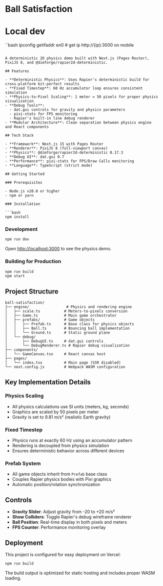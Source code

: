 # Ball Satisfaction

# Local dev
``bash
ipconfig getifaddr en0  # get ip
http://{ip}:3000 on mobile
```

A deterministic 2D physics demo built with Next.js (Pages Router), PixiJS 8, and @dimforge/rapier2d-deterministic.

## Features

- **Deterministic Physics**: Uses Rapier's deterministic build for cross-platform bit-perfect results
- **Fixed Timestep**: 60 Hz accumulator loop ensures consistent simulation
- **Physics-to-Pixel Scaling**: 1 meter = 50 pixels for proper physics visualization
- **Debug Tools**:
  - dat.gui controls for gravity and physics parameters
  - pixi-stats for FPS monitoring
  - Rapier's built-in line debug renderer
- **Modular Architecture**: Clean separation between physics engine and React components

## Tech Stack

- **Framework**: Next.js 15 with Pages Router
- **Renderer**: PixiJS 8 (full-viewport canvas)
- **Physics**: @dimforge/rapier2d-deterministic 0.17.3
- **Debug UI**: dat.gui 0.7
- **Performance**: pixi-stats for FPS/Draw Calls monitoring
- **Language**: TypeScript (strict mode)

## Getting Started

### Prerequisites

- Node.js v20.0 or higher
- npm or yarn

### Installation

```bash
npm install
```

### Development

```bash
npm run dev
```

Open [http://localhost:3000](http://localhost:3000) to see the physics demo.

### Building for Production

```bash
npm run build
npm start
```

## Project Structure

```
ball-satisfaction/
├── engine/                 # Physics and rendering engine
│   ├── scale.ts           # Meters-to-pixels conversion
│   ├── Game.ts            # Main game orchestrator
│   ├── prefabs/           # Game objects
│   │   ├── Prefab.ts      # Base class for physics objects
│   │   ├── Ball.ts        # Bouncing ball implementation
│   │   └── Ground.ts      # Static ground plane
│   └── debug/
│       ├── DebugUI.ts     # dat.gui controls
│       └── DebugRenderer.ts # Rapier debug visualization
├── components/
│   └── GameCanvas.tsx     # React canvas host
├── pages/
│   └── index.tsx          # Main page (SSR disabled)
└── next.config.js         # Webpack WASM configuration
```

## Key Implementation Details

### Physics Scaling
- All physics calculations use SI units (meters, kg, seconds)
- Graphics are scaled by 50 pixels per meter
- Gravity is set to 9.81 m/s² (realistic Earth gravity)

### Fixed Timestep
- Physics runs at exactly 60 Hz using an accumulator pattern
- Rendering is decoupled from physics simulation
- Ensures deterministic behavior across different devices

### Prefab System
- All game objects inherit from `Prefab` base class
- Couples Rapier physics bodies with Pixi graphics
- Automatic position/rotation synchronization

## Controls

- **Gravity Slider**: Adjust gravity from -20 to +20 m/s²
- **Show Colliders**: Toggle Rapier's debug wireframe renderer
- **Ball Position**: Real-time display in both pixels and meters
- **FPS Counter**: Performance monitoring overlay

## Deployment

This project is configured for easy deployment on Vercel:

```bash
npm run build
```

The build output is optimized for static hosting and includes proper WASM loading.